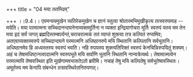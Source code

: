 +++
title = "04 मया ततमिदम्"

+++
।।9.4।। एवमन्ययमुखेन व्यतिरेकमुखेन च ज्ञानं स्तुत्वा श्रोतारमभिमुखीकृत्य
तत्स्वरुपमाह -- मयेति। मया परमात्मना सच्चिदानन्दघनेनाव्यक्तमूर्तिना न
व्यक्ता इन्द्रियागोचरा मूर्तिः स्वरुपं यस्य मम तेन मया इदं सर्वं जगत्
ब्रह्मदिस्तम्बपर्यन्तं,चराचरात्मकं ततं व्याप्तं शुक्त्या तत्र कल्पितं
रुप्यमिव; अतएवाव्यक्तस्वरुपे सच्चिदान्दघने परमात्मनि अधिष्ठानरुपे मयि
स्थितानि कल्पितानि सर्वभूतानि। अधिष्ठानमेव हि अध्यस्तस्य स्वरुपं भवति।
नहि रुपयस्य शुक्त्यतिरिक्तं स्वरुपं केनचिन्निरुपयितुं शक्यम्। अहं च
तेषामधिष्टानत्वादात्मनि स्वरुपभूते मयि सर्वाणि भूतानि स्थितानि
नान्यत्रेत्यर्थः। तेषामात्मत्वेन परमात्मापि तेष्ववस्थित इति
मूर्खणामवभासतेऽतो ब्रवीमि। नचाहं तेषु मयि कल्पितेषु सर्वभूतेष्ववस्थितः।
अमूर्तस्य मम केनापि संबन्धेन तत्रावस्थिरेतनिरुपणत्।
